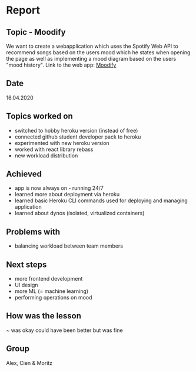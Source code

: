 # Report

## Topic - Moodify
We want to create a webapplication which uses the Spotify Web API to recommend songs based on the users mood which he states when opening the page as well as implementing a mood diagram based on the users "mood history".
Link to the web app: [Moodify](https://moosify.herokuapp.com/)

## Date 
16.04.2020

## Topics worked on
- switched to hobby heroku version (instead of free)
- connected github student developer pack to heroku
- experimented with new heroku version
- worked with react library rebass
- new workload distribution

## Achieved 
 - app is now always on - running 24/7
 - learned more about deployment via heroku
 - learned basic Heroku CLI commands used for deploying and managing application
 - learned about dynos (ísolated, virtualized containers)


## Problems with
 - balancing workload between team members
 
## Next steps
- more frontend development
- UI design
- more ML (= machine learning)
- performing operations on mood

## How was the lesson 
 ~ was okay could have been better but was fine

## Group
Alex, Cien & Moritz
